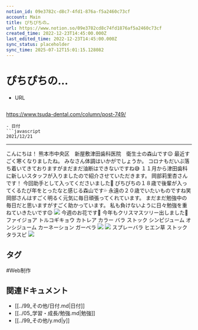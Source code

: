 ```yaml
---
notion_id: 09e3782c-d8c7-4fd1-876a-f5a2460c73cf
account: Main
title: ぴちぴちの…
url: https://www.notion.so/09e3782cd8c74fd1876af5a2460c73cf
created_time: 2022-12-23T14:45:00.000Z
last_edited_time: 2022-12-23T14:45:00.000Z
sync_status: placeholder
sync_time: 2025-07-12T15:01:15.128082
---
```

# ぴちぴちの…

- URL
  ```javascript
https://www.tsuda-dental.com/column/post-749/
  ```
- 日付
  ```javascript
2021/12/21
  ```
---
こんにちは！
熊本市中央区　新屋敷津田歯科医院　衛生士の森山です😉
最近すごく寒くなりましたね。
みなさん体調はいかがでしょうか。
コロナもだいぶ落ち着いてきておりますがまだまだ油断はできないですね😅
１１月から津田歯科に新しいスタッフが入りましたので紹介させていただきます。
岡部莉里杏さんです！
今回助手として入ってくださいました👏
ぴちぴちの１８歳で後輩が入ってくるたび年をとったなと感じる森山です💦
永遠の２０歳でいたいものですね笑
岡部さんはすごく明るく元気に毎日頑張ってくれています。
まだまだ勉強中の毎日だと思いますがすごく助かっています。
私も負けないように日々勉強を重ねていきたいです😌
![](https://www.tsuda-dental.com/column/_data/contribute/images/749_1_18.jpeg)
今週のお花です🌼
今年もクリスマスツリー出しました🎁
ファイジョア
トルコギキョウ
カトレア
カラー
バラ
ストック
シンピジューム
オンシジューム
カーネーション
ガーベラ
![](https://www.tsuda-dental.com/column/_data/contribute/images/749_1_19.jpeg)
![](https://www.tsuda-dental.com/column/_data/contribute/images/749_1_20.jpeg)
スプレーバラ
ヒエン草
ストック
タラスピ
![](https://www.tsuda-dental.com/column/_data/contribute/images/749_1_21.jpeg)

## タグ

#Web制作 

## 関連ドキュメント

- [[../99_その他/日付.md|日付]]
- [[../05_学習・成長/勉強.md|勉強]]
- [[../99_その他/y.md|y]]
